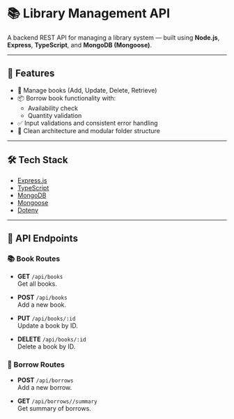 # 📚 Library Management API

A backend REST API for managing a library system — built using **Node.js**, **Express**, **TypeScript**, and **MongoDB (Mongoose)**.

---

## 🚀 Features

- 📖 Manage books (Add, Update, Delete, Retrieve)
- 📦 Borrow book functionality with:
  - Availability check
  - Quantity validation
- ✅ Input validations and consistent error handling
- 🧱 Clean architecture and modular folder structure

---

## 🛠 Tech Stack

- [Express.js](https://expressjs.com/)
- [TypeScript](https://www.typescriptlang.org/)
- [MongoDB](https://www.mongodb.com/)
- [Mongoose](https://mongoosejs.com/)
- [Dotenv](https://www.npmjs.com/package/dotenv)

---


## 📡 API Endpoints

### 📚 Book Routes

- **GET** `/api/books`  
  Get all books.

- **POST** `/api/books`  
  Add a new book.

- **PUT** `/api/books/:id`  
  Update a book by ID.

- **DELETE** `/api/books/:id`  
  Delete a book by ID.

### 📘 Borrow Routes

- **POST** `/api/borrows`  
  Add a new borrow.

- **GET** `/api/borrows//summary`  
  Get summary of borrows.
